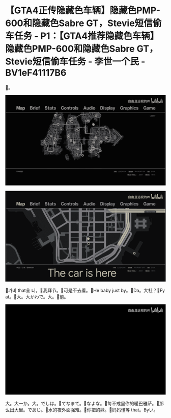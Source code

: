 # 【GTA4正传隐藏色车辆】隐藏色PMP-600和隐藏色Sabre GT，Stevie短信偷车任务 - P1：【GTA4推荐隐藏色车辆】隐藏色PMP-600和隐藏色Sabre GT，Stevie短信偷车任务 - 李世一个民 - BV1eF41117B6

🎼。

![](img/e1242c9a2cdcc87f49125f874f448651_1.png)

![](img/e1242c9a2cdcc87f49125f874f448651_2.png)

🎼가비 that全 너。🎼我拜节。🎼可是不去看。🎼He baby just by。🎼Da。大社？🎼Fy at。🎼大。大かわで。大。🎼前。



![](img/e1242c9a2cdcc87f49125f874f448651_4.png)

大。大一か。大。でしは。🎼てなまて。🎼なよな。🎼每不戒里你的暖巴雅萨。🎼那么出大里。であじ。🎼水的夜外面强难。🎼你把的妹。🎼妈妈懂等 that。Byい。

